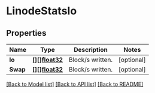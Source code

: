 # LinodeStatsIo

## Properties
Name | Type | Description | Notes
------------ | ------------- | ------------- | -------------
**Io** | [**[][]float32**](array.md) | Block/s written. | [optional] 
**Swap** | [**[][]float32**](array.md) | Block/s written. | [optional] 

[[Back to Model list]](../README.md#documentation-for-models) [[Back to API list]](../README.md#documentation-for-api-endpoints) [[Back to README]](../README.md)


